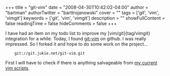 +++
title = "git-vim"
date = "2008-04-30T10:42:02-04:00"
author = "bartman"
authorTwitter = "barttrojanowski"
cover = ""
tags = ['git', 'vim', 'vimgit']
keywords = ['git', 'vim', 'vimgit']
description = ""
showFullContent = false
readingTime = false
hideComments = false
+++

I have had an item on my todo list to improve my [vim/git]{tag/vimgit} integration for a while.  Today,
I found [git-vim](http://github.com/motemen/git-vim/tree/master) on github.  I was really
impressed.  So I forked it and hope to do some work on the project...

        git://git.jukie.net/git-vim.git

First I will have to check if there is anything salvageable from [my current vim scripts](http://www.vim.org/account/profile.php?user_id=1186).